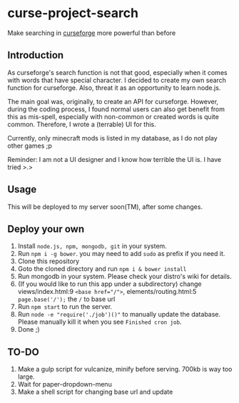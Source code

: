 # curse-project-search
Make searching in [curseforge](http://minecraft.curseforge.com/mc-mods) more powerful than before

## Introduction
As curseforge's search function is not that good, especially when it comes with words that have special character. I decided to create my own search function for curseforge. Also, threat it as an opportunity to learn node.js.

The main goal was, originally, to create an API for curseforge. However, during the coding process, I found normal users can also get benefit from this as mis-spell, especially with non-common or created words is quite common. Therefore, I wrote a (terrable) UI for this.

Currently, only minecraft mods is listed in my database, as I do not play other games ;p

Reminder: I am not a UI designer and I know how terrible the UI is. I have tried >.>

## Usage
This will be deployed to my server soon(TM), after some changes.

## Deploy your own
1. Install `node.js, npm, mongodb, git` in your system.
2. Run `npm i -g bower`. you may need to add `sudo` as prefix if you need it.
3. Clone this repository
4. Goto the cloned directory and run `npm i & bower install`
5. Run mongodb in your system. Please check your distro's wiki for details.
6. (If you would like to run this app under a subdirectory) change views/index.html:9 `<base href="/">`, elements/routing.html:5 `page.base('/');` the `/` to base url
7. Run `npm start` to run the server.
8. Run `node -e "require('./job')()"` to manually update the database. Please manually kill it when you see `Finished cron job`.
9. Done ;)

## TO-DO
1. Make a gulp script for vulcanize, minify before serving. 700kb is way too large.
2. Wait for paper-dropdown-menu
3. Make a shell script for changing base url and update

